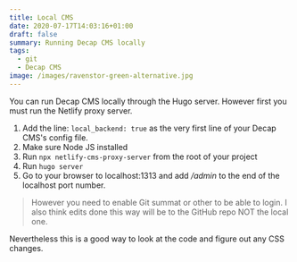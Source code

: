 ```yaml
---
title: Local CMS
date: 2020-07-17T14:03:16+01:00
draft: false
summary: Running Decap CMS locally
tags:
  - git
  - Decap CMS
image: /images/ravenstor-green-alternative.jpg
---
```


You can run Decap CMS locally through the Hugo server. However first you must run the Netlify proxy server. 

1. Add the line: `local_backend: true` as the very first line of your Decap CMS's config file.
2. Make sure Node JS installed
3. Run `npx netlify-cms-proxy-server` from the root of your project
4. Run `hugo server`
5. Go to your browser to localhost:1313 and add */admin* to the end of the localhost port number.

> However you need to enable Git summat or other to be able to login. I also think edits done this way will be to the GitHub repo NOT the local one.

Nevertheless this is a good way to look at the code and figure out any CSS changes.
